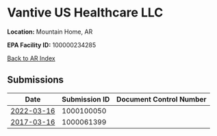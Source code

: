 # Vantive US Healthcare LLC

**Location:** Mountain Home, AR

**EPA Facility ID:** 100000234285

[Back to AR Index](../../index.md)

## Submissions

| Date | Submission ID | Document Control Number |
|------|--------------|-------------------------|
| [2022-03-16](submissions/1000100050.md) | 1000100050 |  |
| [2017-03-16](submissions/1000061399.md) | 1000061399 |  |
